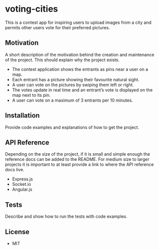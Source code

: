 # voting-cities
This is a contest app for inspiring users to upload images from a city and permits other users vote for their preferred pictures.

## Motivation

A short description of the motivation behind the creation and maintenance of the project. This should explain why the project exists.

- The contest application shows the entrants as pins near a user on a map.
- Each entrant has a picture showing their favourite natural sight.
- A user can vote on the pictures by swiping them left or right.
- The votes update in real time and an entrant’s vote is displayed on the map next to its pin.
- A user can vote on a maximum of 3 entrants per 10 minutes.

## Installation

Provide code examples and explanations of how to get the project.

## API Reference

Depending on the size of the project, if it is small and simple enough the reference docs can be added to the README. For medium size to larger projects it is important to at least provide a link to where the API reference docs live.

- Express.js
- Socket.io
- Angular.js

## Tests

Describe and show how to run the tests with code examples.


## License

- MIT
